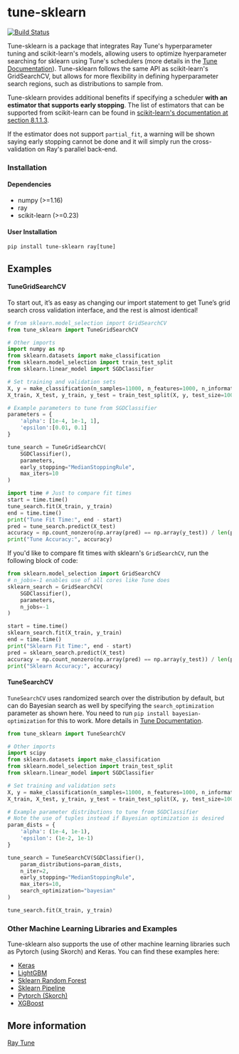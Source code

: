 # tune-sklearn
[![Build Status](https://travis-ci.com/ray-project/tune-sklearn.svg?branch=master)](https://travis-ci.com/ray-project/tune-sklearn)

Tune-sklearn is a package that integrates Ray Tune's hyperparameter tuning and scikit-learn's models, allowing users to optimize hyerparameter searching for sklearn using Tune's schedulers (more details in the [Tune Documentation](http://tune.io/)). 
Tune-sklearn follows the same API as scikit-learn's GridSearchCV, but allows for more flexibility in defining hyperparameter search regions, such as distributions to sample from.

Tune-sklearn provides additional benefits if specifying a scheduler **with an estimator that supports early stopping**. The list of estimators that can be supported from scikit-learn can be found in [scikit-learn's documentation at section 8.1.1.3](https://scikit-learn.org/stable/modules/computing.html#strategies-to-scale-computationally-bigger-data). 

If the estimator does not support `partial_fit`, a warning will be shown saying early stopping cannot be done and it will simply run the cross-validation on Ray's parallel back-end.

### Installation

#### Dependencies
- numpy (>=1.16)
- ray
- scikit-learn (>=0.23)

#### User Installation

`pip install tune-sklearn ray[tune]`

## Examples
#### TuneGridSearchCV
To start out, it’s as easy as changing our import statement to get Tune’s grid search cross validation interface, and the rest is almost identical!

```python
# from sklearn.model_selection import GridSearchCV
from tune_sklearn import TuneGridSearchCV

# Other imports
import numpy as np
from sklearn.datasets import make_classification
from sklearn.model_selection import train_test_split
from sklearn.linear_model import SGDClassifier

# Set training and validation sets
X, y = make_classification(n_samples=11000, n_features=1000, n_informative=50, n_redundant=0, n_classes=10, class_sep=2.5)
X_train, X_test, y_train, y_test = train_test_split(X, y, test_size=1000)

# Example parameters to tune from SGDClassifier
parameters = {
    'alpha': [1e-4, 1e-1, 1],
    'epsilon':[0.01, 0.1]
}

tune_search = TuneGridSearchCV(
    SGDClassifier(),
    parameters,
    early_stopping="MedianStoppingRule",
    max_iters=10
)

import time # Just to compare fit times
start = time.time()
tune_search.fit(X_train, y_train)
end = time.time()
print("Tune Fit Time:", end - start)
pred = tune_search.predict(X_test)
accuracy = np.count_nonzero(np.array(pred) == np.array(y_test)) / len(pred)
print("Tune Accuracy:", accuracy)
```

If you'd like to compare fit times with sklearn's `GridSearchCV`, run the following block of code:

```python
from sklearn.model_selection import GridSearchCV
# n_jobs=-1 enables use of all cores like Tune does
sklearn_search = GridSearchCV(
    SGDClassifier(),
    parameters, 
    n_jobs=-1
)

start = time.time()
sklearn_search.fit(X_train, y_train)
end = time.time()
print("Sklearn Fit Time:", end - start)
pred = sklearn_search.predict(X_test)
accuracy = np.count_nonzero(np.array(pred) == np.array(y_test)) / len(pred)
print("Sklearn Accuracy:", accuracy)
```

#### TuneSearchCV

`TuneSearchCV` uses randomized search over the distribution by default, but can do Bayesian search as well by specifying the `search_optimization` parameter as shown here. You need to run `pip install bayesian-optimization` for this to work. More details in [Tune Documentation](https://docs.ray.io/en/latest/tune-searchalg.html#bayesopt-search).

```python
from tune_sklearn import TuneSearchCV

# Other imports
import scipy
from sklearn.datasets import make_classification
from sklearn.model_selection import train_test_split
from sklearn.linear_model import SGDClassifier

# Set training and validation sets
X, y = make_classification(n_samples=11000, n_features=1000, n_informative=50, n_redundant=0, n_classes=10, class_sep=2.5)
X_train, X_test, y_train, y_test = train_test_split(X, y, test_size=1000)

# Example parameter distributions to tune from SGDClassifier
# Note the use of tuples instead if Bayesian optimization is desired
param_dists = {
    'alpha': (1e-4, 1e-1),
    'epsilon': (1e-2, 1e-1)
}

tune_search = TuneSearchCV(SGDClassifier(),
    param_distributions=param_dists,
    n_iter=2,
    early_stopping="MedianStoppingRule",
    max_iters=10,
    search_optimization="bayesian"
)

tune_search.fit(X_train, y_train)
```

### Other Machine Learning Libraries and Examples
Tune-sklearn also supports the use of other machine learning libraries such as Pytorch (using Skorch) and Keras. You can find these examples here:
* [Keras](https://github.com/ray-project/tune-sklearn/blob/master/examples/keras_example.py)
* [LightGBM](https://github.com/ray-project/tune-sklearn/blob/master/examples/lgbm.py)
* [Sklearn Random Forest](https://github.com/ray-project/tune-sklearn/blob/master/examples/random_forest.py)
* [Sklearn Pipeline](https://github.com/ray-project/tune-sklearn/blob/master/examples/sklearn_pipeline.py)
* [Pytorch (Skorch)](https://github.com/ray-project/tune-sklearn/blob/master/examples/torch_nn.py)
* [XGBoost](https://github.com/ray-project/tune-sklearn/blob/master/examples/xgbclassifier.py)

## More information
[Ray Tune](https://ray.readthedocs.io/en/latest/tune.html)
